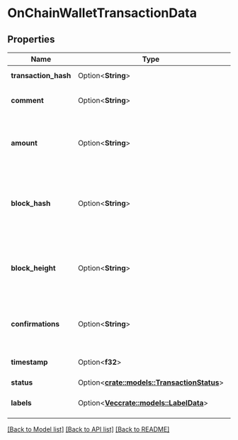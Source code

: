 # OnChainWalletTransactionData

## Properties

Name | Type | Description | Notes
------------ | ------------- | ------------- | -------------
**transaction_hash** | Option<**String**> | The transaction id | [optional]
**comment** | Option<**String**> | A comment linked to the transaction | [optional]
**amount** | Option<**String**> | The amount the wallet balance changed with this transaction | [optional]
**block_hash** | Option<**String**> | The hash of the block that confirmed this transaction. Null if still unconfirmed. | [optional]
**block_height** | Option<**String**> | The height of the block that confirmed this transaction. Null if still unconfirmed. | [optional]
**confirmations** | Option<**String**> | The number of confirmations for this transaction | [optional]
**timestamp** | Option<**f32**> | The time of the transaction | [optional]
**status** | Option<[**crate::models::TransactionStatus**](TransactionStatus.md)> |  | [optional]
**labels** | Option<[**Vec<crate::models::LabelData>**](LabelData.md)> | Labels linked to this transaction | [optional]

[[Back to Model list]](../README.md#documentation-for-models) [[Back to API list]](../README.md#documentation-for-api-endpoints) [[Back to README]](../README.md)


